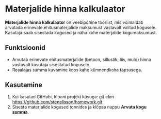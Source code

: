 # Materjalide hinna kalkulaator

**Materjalide hinna kalkulaator** on veebipõhine tööriist, mis võimaldab arvutada erinevate ehitusmaterjalide maksumust vastavalt valitud kogusele. Kasutaja saab sisestada kogused ja näha kohe materjalide kogumaksumust.

## Funktsioonid
- Arvutab erinevate ehitusmaterjalide (betoon, sillustik, liiv, muld) hinna vastavalt kasutaja sisestatud kogusele.
- Reaalajas summa kuvamine koos kahe kümnendkoha täpsusega.

## Kasutamine

1) Kui kasutad GitHubi, klooni projekt käsuga: git clon https://github.com/stenelisson/homework.git
2) Sisesta materjalide kogused tonnides ja klõpsa nuppu **Arvuta kogu summa**.
